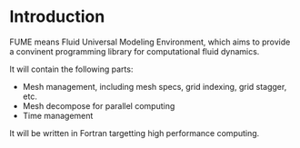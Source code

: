 Introduction
============

FUME means Fluid Universal Modeling Environment, which aims to provide a convinent programming library for computational fluid dynamics.

It will contain the following parts:
- Mesh management, including mesh specs, grid indexing, grid stagger, etc.
- Mesh decompose for parallel computing
- Time management

It will be written in Fortran targetting high performance computing.
